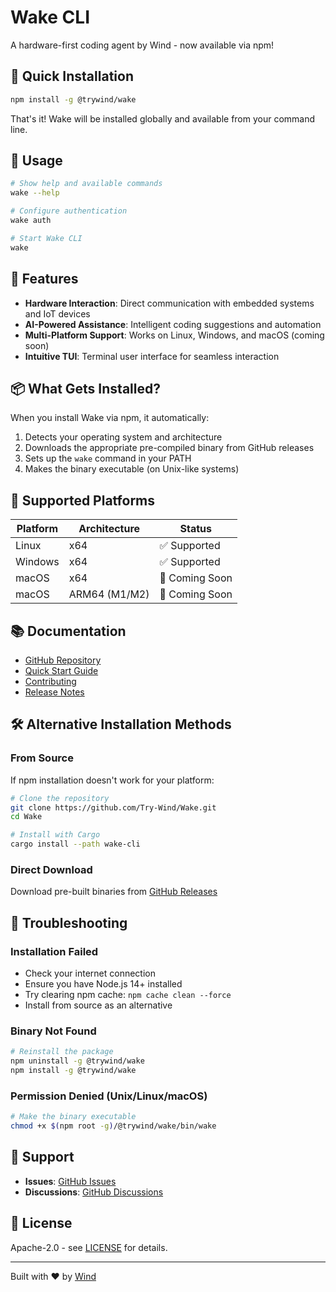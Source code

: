 # Wake CLI

A hardware-first coding agent by Wind - now available via npm!

## 🚀 Quick Installation

```bash
npm install -g @trywind/wake
```

That's it! Wake will be installed globally and available from your command line.

## 📘 Usage

```bash
# Show help and available commands
wake --help

# Configure authentication
wake auth

# Start Wake CLI
wake
```

## 🎯 Features

- **Hardware Interaction**: Direct communication with embedded systems and IoT devices
- **AI-Powered Assistance**: Intelligent coding suggestions and automation
- **Multi-Platform Support**: Works on Linux, Windows, and macOS (coming soon)
- **Intuitive TUI**: Terminal user interface for seamless interaction

## 📦 What Gets Installed?

When you install Wake via npm, it automatically:
1. Detects your operating system and architecture
2. Downloads the appropriate pre-compiled binary from GitHub releases
3. Sets up the `wake` command in your PATH
4. Makes the binary executable (on Unix-like systems)

## 🔧 Supported Platforms

| Platform | Architecture | Status |
|----------|-------------|---------|
| Linux    | x64         | ✅ Supported |
| Windows  | x64         | ✅ Supported |
| macOS    | x64         | 🚧 Coming Soon |
| macOS    | ARM64 (M1/M2) | 🚧 Coming Soon |

## 📚 Documentation

- [GitHub Repository](https://github.com/Try-Wind/Wake)
- [Quick Start Guide](https://github.com/Try-Wind/Wake/blob/main/QUICKSTART.md)
- [Contributing](https://github.com/Try-Wind/Wake/blob/main/CONTRIBUTING.md)
- [Release Notes](https://github.com/Try-Wind/Wake/releases)

## 🛠️ Alternative Installation Methods

### From Source
If npm installation doesn't work for your platform:

```bash
# Clone the repository
git clone https://github.com/Try-Wind/Wake.git
cd Wake

# Install with Cargo
cargo install --path wake-cli
```

### Direct Download
Download pre-built binaries from [GitHub Releases](https://github.com/Try-Wind/Wake/releases/latest)

## 🐛 Troubleshooting

### Installation Failed
- Check your internet connection
- Ensure you have Node.js 14+ installed
- Try clearing npm cache: `npm cache clean --force`
- Install from source as an alternative

### Binary Not Found
```bash
# Reinstall the package
npm uninstall -g @trywind/wake
npm install -g @trywind/wake
```

### Permission Denied (Unix/Linux/macOS)
```bash
# Make the binary executable
chmod +x $(npm root -g)/@trywind/wake/bin/wake
```

## 📮 Support

- **Issues**: [GitHub Issues](https://github.com/Try-Wind/Wake/issues)
- **Discussions**: [GitHub Discussions](https://github.com/Try-Wind/Wake/discussions)

## 📄 License

Apache-2.0 - see [LICENSE](https://github.com/Try-Wind/Wake/blob/main/LICENSE) for details.

---

Built with ❤️ by [Wind](https://wind.ai)